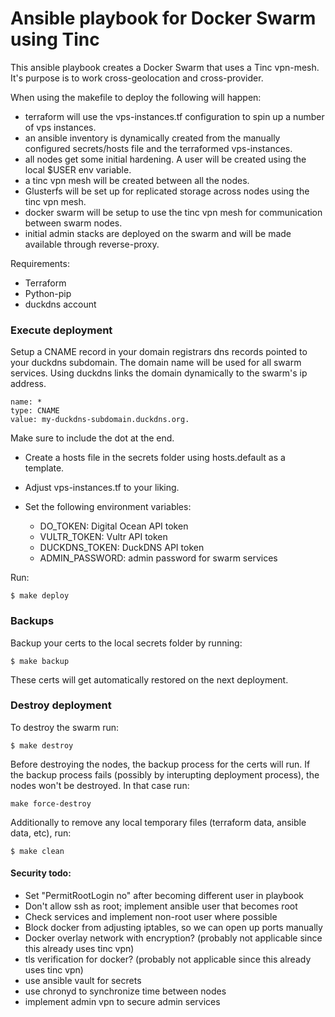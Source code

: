 # Ansible playbook for Docker Swarm using Tinc
This ansible playbook creates a Docker Swarm that uses a Tinc vpn-mesh. It's purpose is to work cross-geolocation and cross-provider.

When using the makefile to deploy the following will happen:
- terraform will use the vps-instances.tf configuration to spin up a number of vps instances.
- an ansible inventory is dynamically created from the manually configured secrets/hosts file and the terraformed vps-instances.
- all nodes get some initial hardening. A user will be created using the local $USER env variable.
- a tinc vpn mesh will be created between all the nodes.
- Glusterfs will be set up for replicated storage across nodes using the tinc vpn mesh.
- docker swarm will be setup to use the tinc vpn mesh for communication between swarm nodes.
- initial admin stacks are deployed on the swarm and will be made available through reverse-proxy.

Requirements:
- Terraform
- Python-pip
- duckdns account

### Execute deployment

Setup a CNAME record in your domain registrars dns records pointed to your duckdns subdomain. The domain name will be used for all swarm services. Using duckdns links the domain dynamically to the swarm's ip address.
```
name: *
type: CNAME
value: my-duckdns-subdomain.duckdns.org.
```
Make sure to include the dot at the end.

- Create a hosts file in the secrets folder using hosts.default as a template.
- Adjust vps-instances.tf to your liking.

- Set the following environment variables:
    - DO_TOKEN: Digital Ocean API token
    - VULTR_TOKEN: Vultr API token
    - DUCKDNS_TOKEN: DuckDNS API token
    - ADMIN_PASSWORD: admin password for swarm services

Run:
```
$ make deploy
```

### Backups

Backup your certs to the local secrets folder by running:
```
$ make backup
```
These certs will get automatically restored on the next deployment.

### Destroy deployment

To destroy the swarm run:
```
$ make destroy
```
Before destroying the nodes, the backup process for the certs will run.
If the backup process fails (possibly by interupting deployment process), the nodes won't be destroyed. In that case run:
```
make force-destroy
```

Additionally to remove any local temporary files (terraform data, ansible data, etc), run:
```
$ make clean
```


#### Security todo:
- Set "PermitRootLogin no" after becoming different user in playbook
- Don't allow ssh as root; implement ansible user that becomes root
- Check services and implement non-root user where possible
- Block docker from adjusting iptables, so we can open up ports manually
- Docker overlay network with encryption? (probably not applicable since this already uses tinc vpn)
- tls verification for docker? (probably not applicable since this already uses tinc vpn)
- use ansible vault for secrets
- use chronyd to synchronize time between nodes
- implement admin vpn to secure admin services
